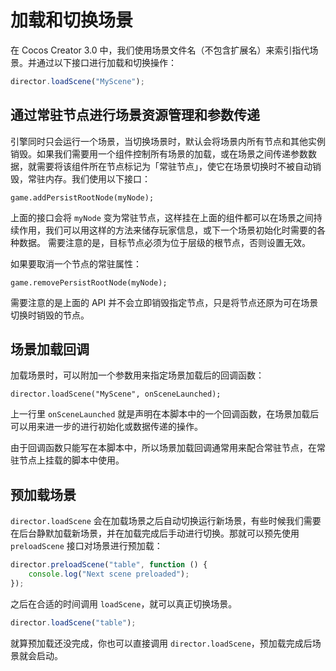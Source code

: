 # 加载和切换场景

在 Cocos Creator 3.0 中，我们使用场景文件名（不包含扩展名）来索引指代场景。并通过以下接口进行加载和切换操作：

```ts
director.loadScene("MyScene");
```

## 通过常驻节点进行场景资源管理和参数传递

引擎同时只会运行一个场景，当切换场景时，默认会将场景内所有节点和其他实例销毁。如果我们需要用一个组件控制所有场景的加载，或在场景之间传递参数数据，就需要将该组件所在节点标记为「常驻节点」，使它在场景切换时不被自动销毁，常驻内存。我们使用以下接口：

`game.addPersistRootNode(myNode);`

上面的接口会将 `myNode` 变为常驻节点，这样挂在上面的组件都可以在场景之间持续作用，我们可以用这样的方法来储存玩家信息，或下一个场景初始化时需要的各种数据。
需要注意的是，目标节点必须为位于层级的根节点，否则设置无效。

如果要取消一个节点的常驻属性：

`game.removePersistRootNode(myNode);`

需要注意的是上面的 API 并不会立即销毁指定节点，只是将节点还原为可在场景切换时销毁的节点。


## 场景加载回调

加载场景时，可以附加一个参数用来指定场景加载后的回调函数：

`director.loadScene("MyScene", onSceneLaunched);`

上一行里 `onSceneLaunched` 就是声明在本脚本中的一个回调函数，在场景加载后可以用来进一步的进行初始化或数据传递的操作。

由于回调函数只能写在本脚本中，所以场景加载回调通常用来配合常驻节点，在常驻节点上挂载的脚本中使用。


## 预加载场景

`director.loadScene` 会在加载场景之后自动切换运行新场景，有些时候我们需要在后台静默加载新场景，并在加载完成后手动进行切换。那就可以预先使用 `preloadScene` 接口对场景进行预加载：

```ts
director.preloadScene("table", function () {
    console.log("Next scene preloaded");
});
```

之后在合适的时间调用 `loadScene`，就可以真正切换场景。

```ts
director.loadScene("table");
```

就算预加载还没完成，你也可以直接调用 `director.loadScene`，预加载完成后场景就会启动。
